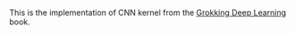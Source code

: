 This is the implementation of CNN kernel from the [Grokking Deep Learning](https://www.manning.com/books/grokking-deep-learning) book.
